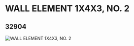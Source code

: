 # WALL ELEMENT 1X4X3, NO. 2
## 32904
![WALL ELEMENT 1X4X3, NO. 2](https://lc-www-live-s.legocdn.com/media/bricks/5/2/6185461.jpg)